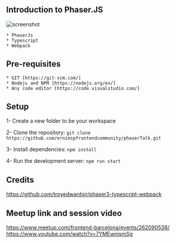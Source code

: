 ## Introduction to Phaser.JS
![screenshot](http://phaser.io/images/img.png)

    * PhaserJs
    * Typescript
    * Webpack

## Pre-requisites

    * GIT [https://git-scm.com/]
    * Nodejs and NPM [https://nodejs.org/en/]
    * Any code editor [https://code.visualstudio.com/]
    
## Setup

1- Create a new folder to be your workspace

2- Clone the repository:  ```git clone https://github.com/erniespfrontendcommunity/phaserTalk.git```
        
3- Install dependencies:   ```npm install```
    
4- Run the development server: ```npm run start```
        
## Credits

https://github.com/troyedwardsjr/phaser3-typescript-webpack


## Meetup link and session video

https://www.meetup.com/frontend-barcelona/events/262090538/
https://www.youtube.com/watch?v=7YMEwnismSg




